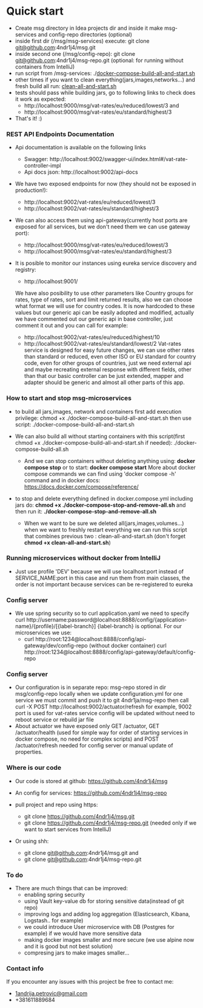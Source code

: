 # Quick start
 * Create msg directory in Idea projects dir and inside it make msg-services and config-repo directories (optional)
 * inside first dir (/msg/msg-services) execute: git clone git@github.com:4ndr1j4/msg.git
 * inside second one (/msg/config-repo): git clone git@github.com:4ndr1j4/msg-repo.git (optional: for running without containers from IntelliJ)
 * run script from /msg-services: ./[docker-compose-build-all-and-start.sh](docker-compose-build-all-and-start.sh)
 * other times if you want to clean everything(jars,images,networks...) and fresh build all run: [clean-all-and-start.sh](clean-all-and-start.sh) 
 * tests should pass while building jars, go to following links to check does it work as expected:
   * http://localhost:9000/msg/vat-rates/eu/reduced/lowest/3 and
   * http://localhost:9000/msg/vat-rates/eu/standard/highest/3
 * That's it! :)


### REST API Endpoints Documentation

* Api documentation is available on the following links
  *  Swagger: http://localhost:9002/swagger-ui/index.html#/vat-rate-controller-impl
  *  Api docs json: http://localhost:9002/api-docs

* We have two exposed endpoints for now (they should not be exposed in production!):
  * http://localhost:9002/vat-rates/eu/reduced/lowest/3
  * http://localhost:9002/vat-rates/eu/standard/highest/3
* We can also access them using api-gateway(currently host ports are exposed for all services, but we don't need them we can use gateway port):
  * http://localhost:9000/msg/vat-rates/eu/reduced/lowest/3
  * http://localhost:9000/msg/vat-rates/eu/standard/highest/3

* It is posible to monitor our instances using eureka service discovery and registry:
  * http://localhost:9001/

  We have also posibility to use other parameters like Country groups for rates, type of rates, sort and limit returned results, 
  also we can choose what format we will use for country codes.
  It is now hardcoded to these values but our generic api can be easily adopted and modified, actually we have commented out
  our generic api in base controller, just comment it out and you can call for example:
    * http://localhost:9002/vat-rates/eu/reduced/highest/10
    * http://localhost:9002/vat-rates/eu/standard/lowest/2
  Vat-rates service is designed for easy future changes, we can use other rates than standard or reduced, even other ISO or EU standard for country code,
  even for other groups of countries, just we need external api and maybe recreating external response with different fields, other than that our basic controller
  can be just extended, mapper and adapter should be generic and almost all other parts of this app.


### How to start and stop msg-microservices

  * to build all jars,images, network and containers first add execution privilege: 
        chmod +x ./docker-compose-build-all-and-start.sh
      then use script: 
        ./docker-compose-build-all-and-start.sh

  * We can also build all without starting containers with this script(first chmod +x ./docker-compose-build-all-and-start.sh if needed):
    ./docker-compose-build-all.sh

    * And we can stop containers without deleting anything using:
        **docker compose stop**
      or to start: **docker compose start**
      More about docker compose commands we can find using 'docker compose -h' command
      and in docker docs: https://docs.docker.com/compose/reference/

  * to stop and delete everything defined in docker.compose.yml including jars do:
      **chmod +x ./docker-compose-stop-and-remove-all.sh** and then run it:
      **./docker-compose-stop-and-remove-all.sh**
    * When we want to be sure we deleted all(jars,images,volumes...) when we want to freshly restart everything we can run this script that 
      combines previous two : clean-all-and-start.sh (don't forget **chmod +x clean-all-and-start.sh**)

### Running microservices without docker from IntelliJ
 * Just use profile 'DEV' because we will use localhost:port instead of SERVICE_NAME:port in this case
   and run them from main classes, the order is not important because services can be re-registered to eureka

### Config server
   * We use spring security so to curl application.yaml we need to specify
     curl http://username:password@localhost:8888/config/{application-name}/{profile}/[{label-branch}]
     {label-branch} is optional.
     For our microservices we use:
     *  curl http://root:1234@localhost:8888/config/api-gateway/dev/config-repo (without docker container)
        curl http://root:1234@localhost:8888/config/api-gateway/default/config-repo

### Config server
   * Our configuration is in separate repo: msg-repo stored in dir msg/config-repo locally
     when we update configuration.yml for one service we must commit and push it to git 4ndr1ja/msg-repo
     then call  curl -X POST  http://localhost:9002/actuator/refresh for example, 9002 port is used for vat-rates service
     config will be updated without need to reboot service or rebuild jar file
   * About actuator we have exposed only GET /actuator, GET /actuator/health (used for simple way for order of starting services in docker compose,
     no need for complex scripts) and POST /actuator/refresh needed for config server or manual update of properties.

### Where is our code
   * Our code is stored at github: https://github.com/4ndr1j4/msg
   * An config for services: https://github.com/4ndr1j4/msg-repo

   * pull project and repo using https:
     * git clone https://github.com/4ndr1j4/msg.git
     * git clone https://github.com/4ndr1j4/msg-repo.git (needed only if we want to start services from IntelliJ)
   * Or using shh: 
     * git clone git@github.com:4ndr1j4/msg.git and 
     * git clone git@github.com:4ndr1j4/msg-repo.git

### To do
  * There are much things that can be improved:
    * enabling spring security
    * using Vault key-value db for storing sensitive data(instead of git repo)
    * improving logs and adding log aggregation (Elasticsearch, Kibana, Logstash.. for example)
    * we could introduce User microservice with DB (Postgres for example) if we would have more sensitive data
    * making docker images smaller and more secure (we use alpine now and it is good but not best solution)
    * compresing jars to make images smaller...

### Contact info
    
   If you encounter any issues with this project be free to contact me: 
   * 1andrija.petrovic@gmail.com
   * +381611889684
